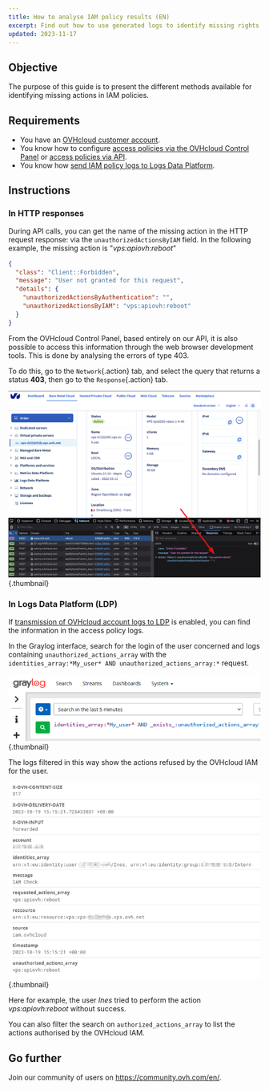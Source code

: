 ```yaml
---
title: How to analyse IAM policy results (EN)
excerpt: Find out how to use generated logs to identify missing rights in IAM policies
updated: 2023-11-17
---
```


## Objective

The purpose of this guide is to present the different methods available for identifying missing actions in IAM policies.

## Requirements

- You have an [OVHcloud customer account](/pages/account_and_service_management/account_information/ovhcloud-account-creation).
- You know how to configure [access policies via the OVHcloud Control Panel](/pages/account_and_service_management/account_information/iam-policy-ui) or [access policies via API](/pages/account_and_service_management/account_information/iam-policies-api).
- You know how [send IAM policy logs to Logs Data Platform](/pages/manage_and_operate/iam/iam-logs-forwarding).

## Instructions

### In HTTP responses

During API calls, you can get the name of the missing action in the HTTP request response: via the `unauthorizedActionsByIAM` field.
In the following example, the missing action is "*vps:apiovh:reboot*"

```json
{
  "class": "Client::Forbidden",
  "message": "User not granted for this request",
  "details": {
    "unauthorizedActionsByAuthentication": "",
    "unauthorizedActionsByIAM": "vps:apiovh:reboot"
  }
}
```

From the OVHcloud Control Panel, based entirely on our API, it is also possible to access this information through the web browser development tools. This is done by analysing the errors of type 403.

To do this, go to the `Network`{.action} tab, and select the query that returns a status **403**, then go to the `Response`{.action} tab.

![Browser development tool](images/browser_dev_tool.png){.thumbnail}

### In Logs Data Platform (LDP)

If [transmission of OVHcloud account logs to LDP](/pages/manage_and_operate/iam/iam-logs-forwarding) is enabled, you can find the information in the access policy logs.

In the Graylog interface, search for the login of the user concerned and logs containing `unauthorized_actions_array` with the `identities_array:*My_user* AND unauthorized_actions_array:*` request.

![Graylog research](images/graylog_research.png){.thumbnail}

The logs filtered in this way show the actions refused by the OVHcloud IAM for the user.

![Log example](images/IAM_log.png){.thumbnail}

Here for example, the user *Ines* tried to perform the action *vps:apiovh:reboot* without success.

You can also filter the search on `authorized_actions_array` to list the actions authorised by the OVHcloud IAM.

## Go further

Join our community of users on <https://community.ovh.com/en/>.